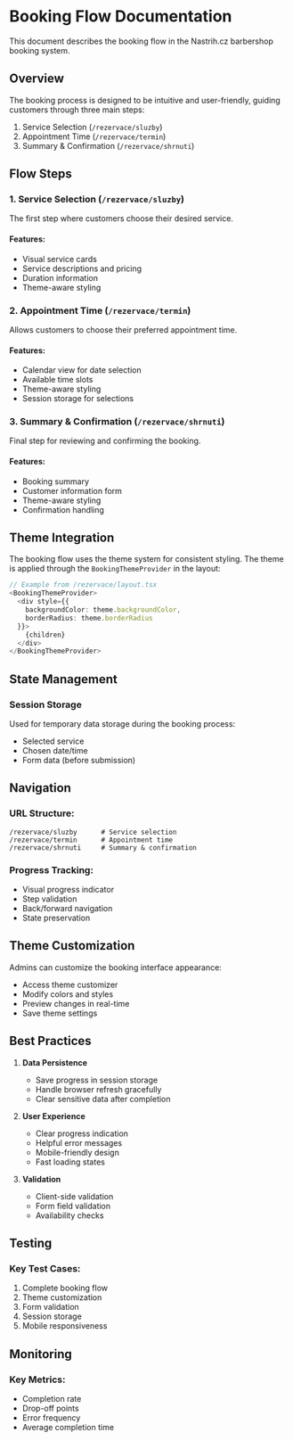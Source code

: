 # Booking Flow Documentation

This document describes the booking flow in the Nastrih.cz barbershop booking system.

## Overview

The booking process is designed to be intuitive and user-friendly, guiding customers through three main steps:

1. Service Selection (`/rezervace/sluzby`)
2. Appointment Time (`/rezervace/termin`)
3. Summary & Confirmation (`/rezervace/shrnuti`)

## Flow Steps

### 1. Service Selection (`/rezervace/sluzby`)

The first step where customers choose their desired service.

#### Features:
- Visual service cards
- Service descriptions and pricing
- Duration information
- Theme-aware styling

### 2. Appointment Time (`/rezervace/termin`)

Allows customers to choose their preferred appointment time.

#### Features:
- Calendar view for date selection
- Available time slots
- Theme-aware styling
- Session storage for selections

### 3. Summary & Confirmation (`/rezervace/shrnuti`)

Final step for reviewing and confirming the booking.

#### Features:
- Booking summary
- Customer information form
- Theme-aware styling
- Confirmation handling

## Theme Integration

The booking flow uses the theme system for consistent styling. The theme is applied through the `BookingThemeProvider` in the layout:

```typescript
// Example from /rezervace/layout.tsx
<BookingThemeProvider>
  <div style={{
    backgroundColor: theme.backgroundColor,
    borderRadius: theme.borderRadius
  }}>
    {children}
  </div>
</BookingThemeProvider>
```

## State Management

### Session Storage
Used for temporary data storage during the booking process:
- Selected service
- Chosen date/time
- Form data (before submission)

## Navigation

### URL Structure:
```
/rezervace/sluzby      # Service selection
/rezervace/termin      # Appointment time
/rezervace/shrnuti     # Summary & confirmation
```

### Progress Tracking:
- Visual progress indicator
- Step validation
- Back/forward navigation
- State preservation

## Theme Customization

Admins can customize the booking interface appearance:
- Access theme customizer
- Modify colors and styles
- Preview changes in real-time
- Save theme settings

## Best Practices

1. **Data Persistence**
   - Save progress in session storage
   - Handle browser refresh gracefully
   - Clear sensitive data after completion

2. **User Experience**
   - Clear progress indication
   - Helpful error messages
   - Mobile-friendly design
   - Fast loading states

3. **Validation**
   - Client-side validation
   - Form field validation
   - Availability checks

## Testing

### Key Test Cases:
1. Complete booking flow
2. Theme customization
3. Form validation
4. Session storage
5. Mobile responsiveness

## Monitoring

### Key Metrics:
- Completion rate
- Drop-off points
- Error frequency
- Average completion time 